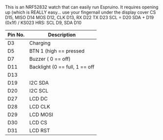 This is an NRF52832 watch that can easily run Espruino. It requires opening up (which is REALLY easy... use your fingernail under the display cover
CS D15, MISO D14 MOS D12, CLK D13,  RX D22 TX D23
SCL = D20
SDA + D19 (0x1f) / KS023
HRS: SCL D9, SDA D10

| Pin No.  | Description |
| ------------- | ------------- |
|D3|Charging |
|D5|BTN 1 (high == pressed|
|D7|Buzzer ( 0 == off)|
| D11 | Backlight (0 == full, 1 == off|
|D13 ||
|D19|I2C SDA|
|D20| I2C SCL |
| D27| LCD DC|
|D28 | LCD CLK|
|D29| LCD MOSI |
|D30 | LCD CS |
|D31 | LCD RST |
